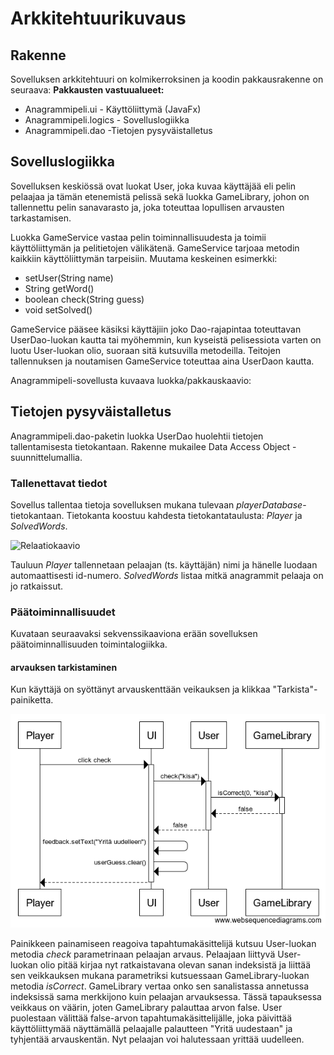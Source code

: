 # Arkkitehtuurikuvaus

## Rakenne

Sovelluksen arkkitehtuuri on kolmikerroksinen ja koodin pakkausrakenne on seuraava:
**Pakkausten vastuualueet:**
* Anagrammipeli.ui - Käyttöliittymä (JavaFx)
* Anagrammipeli.logics - Sovelluslogiikka
* Anagrammipeli.dao -Tietojen pysyväistalletus


## Sovelluslogiikka
Sovelluksen keskiössä ovat luokat User, joka kuvaa käyttäjää eli pelin pelaajaa ja tämän etenemistä pelissä sekä luokka  GameLibrary, johon on tallennettu pelin sanavarasto ja, joka toteuttaa lopullisen arvausten tarkastamisen.

Luokka GameService vastaa pelin toiminnallisuudesta ja toimii käyttöliittymän ja pelitietojen välikätenä.
GameService tarjoaa metodin kaikkiin käyttöliittymän tarpeisiin. Muutama keskeinen esimerkki:
* setUser(String name)
* String getWord()
* boolean check(String guess)
* void setSolved()

GameService pääsee käsiksi käyttäjiin joko Dao-rajapintaa toteuttavan UserDao-luokan kautta tai myöhemmin, kun kyseistä pelisessiota varten on luotu User-luokan olio, suoraan sitä kutsuvilla metodeilla. Teitojen tallennuksen ja noutamisen GameService toteuttaa aina UserDaon kautta.


Anagrammipeli-sovellusta kuvaava luokka/pakkauskaavio:

## Tietojen pysyväistalletus
Anagrammipeli.dao-paketin luokka UserDao huolehtii tietojen tallentamisesta tietokantaan. Rakenne mukailee Data Access Object -suunnittelumallia.

### Tallenettavat tiedot
Sovellus tallentaa tietoja sovelluksen mukana tulevaan *playerDatabase*-tietokantaan. Tietokanta koostuu kahdesta tietokantataulusta: *Player* ja *SolvedWords*.

![Relaatiokaavio](http://yuml.me/a6146445.jpg)

Tauluun *Player* tallennetaan pelaajan (ts. käyttäjän) nimi ja hänelle luodaan automaattisesti id-numero. *SolvedWords* listaa mitkä anagrammit pelaaja on jo ratkaissut.


### Päätoiminnallisuudet
Kuvataan seuraavaksi sekvenssikaaviona erään sovelluksen päätoiminnallisuuden toimintalogiikka.

#### arvauksen tarkistaminen
Kun käyttäjä on syöttänyt arvauskenttään veikauksen ja klikkaa "Tarkista"-painiketta.

![Tarkistus-false](https://github.com/sinikala/ot-harjoitustyo/blob/master/dokumentaatio/Tarkistus-false.png)

Painikkeen painamiseen reagoiva tapahtumakäsittelijä kutsuu User-luokan metodia _check_ parametrinaan pelaajan arvaus. Pelaajaan liittyvä User-luokan olio pitää kirjaa nyt ratkaistavana olevan sanan indeksistä ja liittää sen veikkauksen mukana parametriksi kutsuessaan GameLibrary-luokan metodia _isCorrect_. GameLibrary vertaa onko sen sanalistassa annetussa indeksissä sama merkkijono kuin pelaajan arvauksessa. Tässä tapauksessa veikkaus on väärin, joten GameLibrary palauttaa arvon false. User puolestaan välittää false-arvon tapahtumakäsittelijälle, joka päivittää käyttöliittymää näyttämällä pelaajalle palautteen "Yritä uudestaan" ja tyhjentää arvauskentän. Nyt pelaajan voi halutessaan yrittää uudelleen.  
